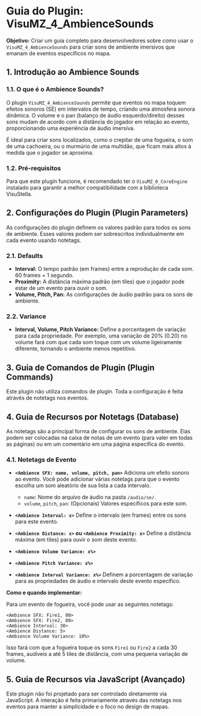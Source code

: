 # Guia do Plugin: VisuMZ_4_AmbienceSounds

**Objetivo:** Criar um guia completo para desenvolvedores sobre como usar o `VisuMZ_4_AmbienceSounds` para criar sons de ambiente imersivos que emanam de eventos específicos no mapa.

## 1. Introdução ao Ambience Sounds

### 1.1. O que é o Ambience Sounds?

O plugin `VisuMZ_4_AmbienceSounds` permite que eventos no mapa toquem efeitos sonoros (SE) em intervalos de tempo, criando uma atmosfera sonora dinâmica. O volume e o pan (balanço de áudio esquerdo/direito) desses sons mudam de acordo com a distância do jogador em relação ao evento, proporcionando uma experiência de áudio imersiva.

É ideal para criar sons localizados, como o crepitar de uma fogueira, o som de uma cachoeira, ou o murmúrio de uma multidão, que ficam mais altos à medida que o jogador se aproxima.

### 1.2. Pré-requisitos

Para que este plugin funcione, é recomendado ter o `VisuMZ_0_CoreEngine` instalado para garantir a melhor compatibilidade com a biblioteca VisuStella.

## 2. Configurações do Plugin (Plugin Parameters)

As configurações do plugin definem os valores padrão para todos os sons de ambiente. Esses valores podem ser sobrescritos individualmente em cada evento usando notetags.

### 2.1. Defaults

- **Interval:** O tempo padrão (em frames) entre a reprodução de cada som. 60 frames = 1 segundo.
- **Proximity:** A distância máxima padrão (em tiles) que o jogador pode estar de um evento para ouvir o som.
- **Volume, Pitch, Pan:** As configurações de áudio padrão para os sons de ambiente.

### 2.2. Variance

- **Interval, Volume, Pitch Variance:** Define a porcentagem de variação para cada propriedade. Por exemplo, uma variação de 20% (0.20) no volume fará com que cada som toque com um volume ligeiramente diferente, tornando o ambiente menos repetitivo.

## 3. Guia de Comandos de Plugin (Plugin Commands)

Este plugin não utiliza comandos de plugin. Toda a configuração é feita através de notetags nos eventos.

## 4. Guia de Recursos por Notetags (Database)

As notetags são a principal forma de configurar os sons de ambiente. Elas podem ser colocadas na caixa de notas de um evento (para valer em todas as páginas) ou em um comentário em uma página específica do evento.

### 4.1. Notetags de Evento

- **`<Ambience SFX: name, volume, pitch, pan>`**
  Adiciona um efeito sonoro ao evento. Você pode adicionar várias notetags para que o evento escolha um som aleatório de sua lista a cada intervalo.
  - `name`: Nome do arquivo de áudio na pasta `/audio/se/`.
  - `volume`, `pitch`, `pan`: (Opcionais) Valores específicos para este som.

- **`<Ambience Interval: x>`**
  Define o intervalo (em frames) entre os sons para este evento.

- **`<Ambience Distance: x>` ou `<Ambience Proximity: x>`**
  Define a distância máxima (em tiles) para ouvir o som deste evento.

- **`<Ambience Volume Variance: x%>`**
- **`<Ambience Pitch Variance: x%>`**
- **`<Ambience Interval Variance: x%>`**
  Definem a porcentagem de variação para as propriedades de áudio e intervalo deste evento específico.

**Como e quando implementar:**

Para um evento de fogueira, você pode usar as seguintes notetags:
```
<Ambience SFX: Fire1, 80>
<Ambience SFX: Fire2, 80>
<Ambience Interval: 30>
<Ambience Distance: 5>
<Ambience Volume Variance: 10%>
```
Isso fará com que a fogueira toque os sons `Fire1` ou `Fire2` a cada 30 frames, audíveis a até 5 tiles de distância, com uma pequena variação de volume.

## 5. Guia de Recursos via JavaScript (Avançado)

Este plugin não foi projetado para ser controlado diretamente via JavaScript. A interação é feita primariamente através das notetags nos eventos para manter a simplicidade e o foco no design de mapas.

